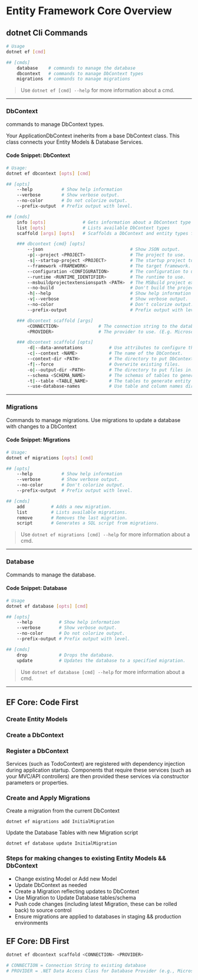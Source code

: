 # Entity Framework Core Overview

## dotnet Cli Commands

```sh
# Usage
dotnet ef [cmd]

## [cmds]
    database    # commands to manage the database
    dbcontext   # commands to manage DbContext types
    migrations  # commands to manage migrations
```

> Use `dotnet ef [cmd] --help` for more information about a cmd.

---

### DbContext

commands to manage DbContext types.

Your ApplicationDbContext ineherits from a base DbContext class. This class connects your Entity Models & Database Services.

#### Code Snippet: DbContext

```sh
# Usage:
dotnet ef dbcontext [opts] [cmd]

## [opts]
    --help           # Show help information
    --verbose        # Show verbose output.
    --no-color       # Do not colorize output.
    --prefix-output  # Prefix output with level.

## [cmds]
    info [opts]              # Gets information about a DbContext type
    list [opts]              # Lists available DbContext types
    scaffold [args] [opts]   # Scaffolds a DbContext and entity types for a database

    ### dbcontext {cmd} [opts]
        --json                                 # Show JSON output.
        -p|--project <PROJECT>                 # The project to use.
        -s|--startup-project <PROJECT>         # The startup project to use.
        --framework <FRAMEWORK>                # The target framework.
        --configuration <CONFIGURATION>        # The configuration to use.
        --runtime <RUNTIME_IDENTIFIER>         # The runtime to use.
        --msbuildprojectextensionspath <PATH>  # The MSBuild project extensions path. Defaults to "obj".
        --no-build                             # Don't build the project. Only use this when the build is up-to-date.
        -h|--help                              # Show help information
        -v|--verbose                           # Show verbose output.
        --no-color                             # Don't colorize output.
        --prefix-output                        # Prefix output with level.

    ### dbcontext scaffold [args]
        <CONNECTION>               # The connection string to the database.
        <PROVIDER>                 # The provider to use. (E.g. Microsoft.EntityFrameworkCore.SqlServer)

    ### dbcontext scaffold [opts]
        -d|--data-annotations          # Use attributes to configure the model (where possible). If omitted, only the fluent API is used.
        -c|--context <NAME>            # The name of the DbContext.
        --context-dir <PATH>           # The directory to put DbContext file in. Paths are relative to the project directory.
        -f|--force                     # Overwrite existing files.
        -o|--output-dir <PATH>         # The directory to put files in. Paths are relative to the project directory.
        --schema <SCHEMA_NAME>         # The schemas of tables to generate entity types for.
        -t|--table <TABLE_NAME>        # The tables to generate entity types for.
        --use-database-names           # Use table and column names directly from the database.
```

---

### Migrations

Commands to manage migrations. Use migrations to update a database with changes to a DbContext

#### Code Snippet: Migrations

```sh
# Usage:
dotnet ef migrations [opts] [cmd]

## [opts]
    --help           # Show help information
    --verbose        # Show verbose output.
    --no-color       # Don't colorize output.
    --prefix-output  # Prefix output with level.

## [cmds]
    add          # Adds a new migration.
    list         # Lists available migrations.
    remove       # Removes the last migration.
    script       # Generates a SQL script from migrations.
```

> Use `dotnet ef migrations [cmd] --help` for more information about a cmd.

---

### Database

Commands to manage the database.

#### Code Snippet: Database

```sh
# Usage
dotnet ef database [opts] [cmd]

## [opts]
    --help          # Show help information
    --verbose       # Show verbose output.
    --no-color      # Do not colorize output.
    --prefix-output # Prefix output with level.

## [cmds]
    drop            # Drops the database.
    update          # Updates the database to a specified migration.
```

> Use `dotnet ef database [cmd] --help` for more information about a cmd.

---

## EF Core: Code First

### Create Entity Models

### Create a DbContext

### Register a DbContext

Services (such as TodoContext) are registered with dependency injection during application startup. Components that require these services (such as your MVC/API controllers) are then provided these services via constructor parameters or properties.

### Create and Apply Migrations

Create a migration from the current DbContext

`dotnet ef migrations add InitialMigration`

Update the Database Tables with new Migration script

`dotnet ef database update InitialMigration`

### Steps for making changes to existing Entity Models && DbContext

- Change existing Model or Add new Model
- Update DbContext as needed
- Create a Migration reflecting updates to DbContext
- Use Migration to Update Database tables/schema
- Push code changes (including latest Migration, these can be rolled back) to source control
- Ensure migrations are applied to databases in staging && production environments

## EF Core: DB First

```sh
dotnet ef dbcontext scaffold <CONNECTION> <PROVIDER>

# CONNECTION = Connection String to existing database
# PROVIDER = .NET Data Access Class for Database Provider (e.g., Microsoft.EntityFrameworkCore.SqlServer)
```
